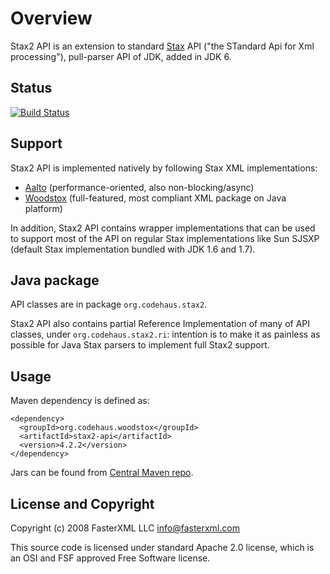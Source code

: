 # Overview

Stax2 API is an extension to standard [Stax](http://en.wikipedia.org/wiki/StAX) API ("the STandard Api for Xml processing"),
pull-parser API of JDK, added in JDK 6.

## Status

[![Build Status](https://travis-ci.org/FasterXML/stax2-api.svg)](https://travis-ci.org/FasterXML/stax2-api)


## Support

Stax2 API is implemented natively by following Stax XML implementations:

 * [Aalto](../../../aalto-xml) (performance-oriented, also non-blocking/async)
 * [Woodstox](../../../woodstox) (full-featured, most compliant XML package on Java platform)

In addition, Stax2 API contains wrapper implementations that can be used to support most of the API on
regular Stax implementations like Sun SJSXP (default Stax implementation bundled with JDK 1.6 and 1.7).

## Java package

API classes are in package `org.codehaus.stax2`.

Stax2 API also contains partial Reference Implementation of many of API classes, under
`org.codehaus.stax2.ri`: intention is to make it as painless as possible for Java Stax parsers
to implement full Stax2 support.

## Usage

Maven dependency is defined as:

    <dependency>
      <groupId>org.codehaus.woodstox</groupId>
      <artifactId>stax2-api</artifactId>
      <version>4.2.2</version>
    </dependency>

Jars can be found from [Central Maven repo](http://repo1.maven.org/maven2/org/codehaus/woodstox/stax2-api/).

## License and Copyright

Copyright (c) 2008 FasterXML LLC <info@fasterxml.com>

This source code is licensed under standard Apache 2.0 license, which is an OSI and FSF approved Free Software license. 
